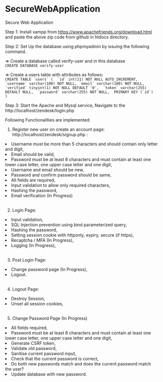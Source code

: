 # SecureWebApplication
Secure Web Application

Step 1: Install xampp from https://www.apachefriends.org/download.html and paste the above zip code from github in htdocs directory.</br>

Step 2: Set Up the database using phpmyadmin by issuing the following command.</br>

=> Create a database called verify-user and in this database</br>
``CREATE DATABASE verify-user`` </br>

=> Create a users table with attributes as follows: </li></br>
``CREATE TABLE `users` ( 
 `id` int(11) NOT NULL AUTO_INCREMENT,
 `username` varchar(100) NOT NULL,
 `email` varchar(100) NOT NULL, 
 `verified` tinyint(1) NOT NULL DEFAULT '0', 
 `token` varchar(255) DEFAULT NULL, 
 `password` varchar(255) NOT NULL, 
 PRIMARY KEY (`id`) 
) ``

Step 3: Start the Apache and Mysql service, Navigate to the http://localhost/zendesk/login.php </br>

Following Functionalities are implemented:</br>

1) Register new user on create an account page: http://localhost/zendesk/signup.php : 
<li>Username must be more than 5 characters and should contain only letter and digit, </li>
<li>Email should be valid,</li>
<li>Password must be at least 8 characters and must contain at least one lower case letter, one upper case letter and one digit,</li>
<li>Username and email should be new,</li>
<li>Password and confirm password should be same,</li>
<li>All fields are required,</li>
<li>Input validation to allow only required characters,</li>
<li>Hashing the password,</li>
<li>Email verification (In Progress)</li></br>

2) Login Page: </br>
<li>Input validation,</li>
<li>SQL Injection prevention using bind parameterized query,</li>
<li>Hashing the password,</li>
<li>Setting session cookie with httponly, expiry, secure (if https),</li>
<li>Recaptcha / MFA (In Progress),</li>
<li>Logging (In Progress),</li></br>

3) Post Login Page: </br>
<li>Change password page (In Progress),</li>
<li>Logout. </li></br>

4)  Logout Page:</br> 
<li>Destroy Session,</li>
<li>Unset all session cookies,</li></br>

5) Change Password Page  (In Progress)</br>
<li>All fields required,</li>
<li>Password must be at least 8 characters and must contain at least one lower case letter, one upper case letter and one digit,</li>
<li>Generate CSRF token,</li>
<li>Validate old password,</li>
<li>Sanitise current password input,</li>
<li>Check that the current password is correct,</li>
<li>Do both new passwords match and does the current password match the user?</li>
<li>Update database with new password.</li>

